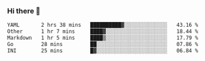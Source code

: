 ### Hi there 👋

<!--
**urzz/urzz** is a ✨ _special_ ✨ repository because its `README.md` (this file) appears on your GitHub profile.

Here are some ideas to get you started:

- 🔭 I’m currently working on ...
- 🌱 I’m currently learning ...
- 👯 I’m looking to collaborate on ...
- 🤔 I’m looking for help with ...
- 💬 Ask me about ...
- 📫 How to reach me: ...
- 😄 Pronouns: ...
- ⚡ Fun fact: ...
-->

<!--START_SECTION:waka-->

```txt
YAML       2 hrs 38 mins   ██████████▓░░░░░░░░░░░░░░   43.16 %
Other      1 hr 7 mins     ████▓░░░░░░░░░░░░░░░░░░░░   18.44 %
Markdown   1 hr 5 mins     ████▒░░░░░░░░░░░░░░░░░░░░   17.79 %
Go         28 mins         ██░░░░░░░░░░░░░░░░░░░░░░░   07.86 %
INI        25 mins         █▓░░░░░░░░░░░░░░░░░░░░░░░   06.84 %
```

<!--END_SECTION:waka-->
